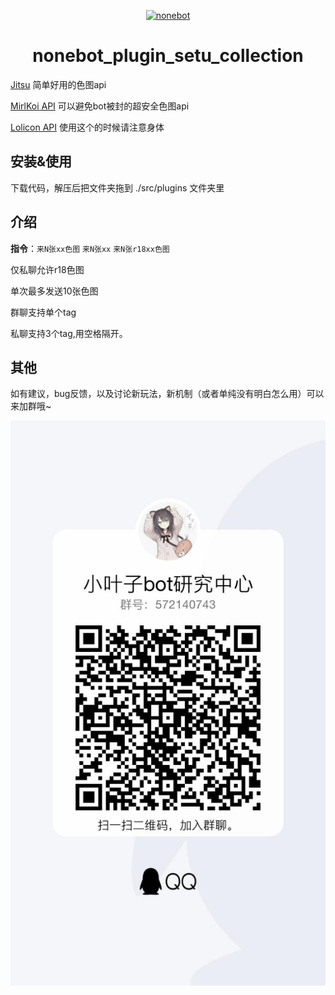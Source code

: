 <p align="center">
  <a href="https://v2.nonebot.dev/"><img src="https://v2.nonebot.dev/logo.png" width="200" height="200" alt="nonebot"></a>
</p>
<div align="center">

# nonebot_plugin_setu_collection

</div>

[Jitsu](https://image.anosu.top/) 简单好用的色图api

[MirlKoi API](https://iw233.cn/) 可以避免bot被封的超安全色图api

[Lolicon API](https://api.lolicon.app/) 使用这个的时候请注意身体

## 安装&使用

下载代码，解压后把文件夹拖到 ./src/plugins 文件夹里

## 介绍

__指令__：`来N张xx色图` `来N张xx` `来N张r18xx色图`

仅私聊允许r18色图

单次最多发送10张色图

群聊支持单个tag

私聊支持3个tag,用空格隔开。
    
## 其他

如有建议，bug反馈，以及讨论新玩法，新机制（或者单纯没有明白怎么用）可以来加群哦~

![群号](https://github.com/KarisAya/nonebot_plugin_game_collection/blob/master/%E9%99%84%E4%BB%B6/qrcode_1665028285876.jpg)
